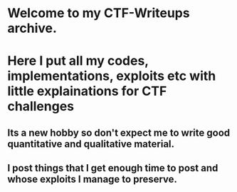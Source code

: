 # Welcome to my CTF-Writeups archive. 
# Here I put all my codes, implementations, exploits etc with little explainations for CTF challenges
## Its a new hobby so don't expect me to write good quantitative and qualitative material.
## I post things that I get enough time to post and whose exploits I manage to preserve. 